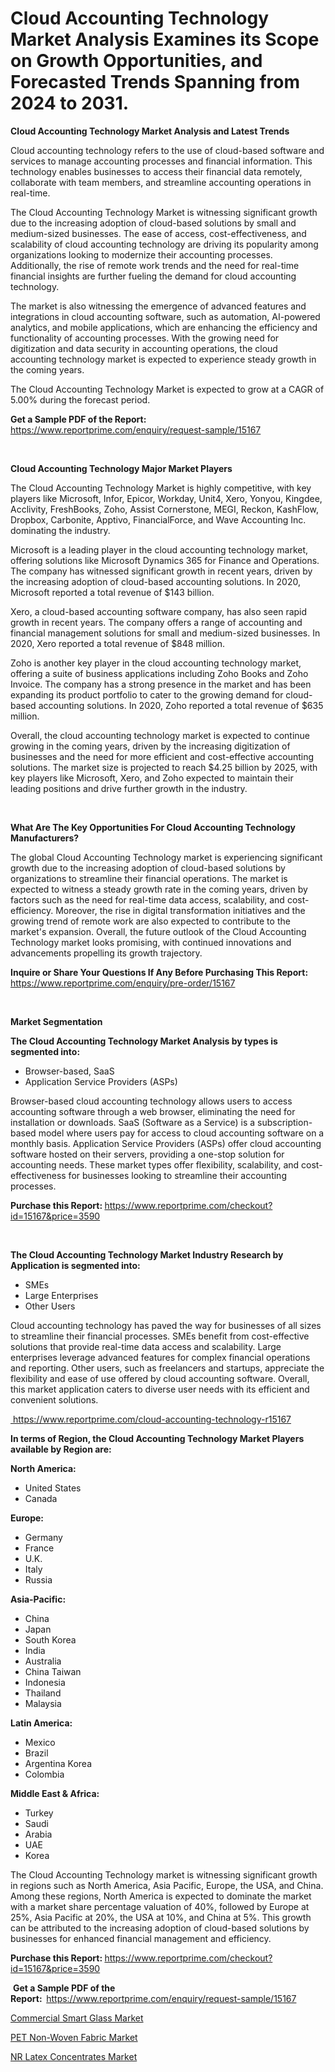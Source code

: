 <p><h1>Cloud Accounting Technology Market Analysis Examines its Scope on Growth Opportunities, and Forecasted Trends Spanning from 2024 to 2031.</h1></p><p><strong>Cloud Accounting Technology Market Analysis and Latest Trends</strong></p>
<p><p>Cloud accounting technology refers to the use of cloud-based software and services to manage accounting processes and financial information. This technology enables businesses to access their financial data remotely, collaborate with team members, and streamline accounting operations in real-time.</p><p>The Cloud Accounting Technology Market is witnessing significant growth due to the increasing adoption of cloud-based solutions by small and medium-sized businesses. The ease of access, cost-effectiveness, and scalability of cloud accounting technology are driving its popularity among organizations looking to modernize their accounting processes. Additionally, the rise of remote work trends and the need for real-time financial insights are further fueling the demand for cloud accounting technology.</p><p>The market is also witnessing the emergence of advanced features and integrations in cloud accounting software, such as automation, AI-powered analytics, and mobile applications, which are enhancing the efficiency and functionality of accounting processes. With the growing need for digitization and data security in accounting operations, the cloud accounting technology market is expected to experience steady growth in the coming years.</p><p>The Cloud Accounting Technology Market is expected to grow at a CAGR of 5.00% during the forecast period.</p></p>
<p><strong>Get a Sample PDF of the Report:&nbsp;</strong> <a href="https://www.reportprime.com/enquiry/request-sample/15167">https://www.reportprime.com/enquiry/request-sample/15167</a></p>
<p>&nbsp;</p>
<p><strong>Cloud Accounting Technology Major Market Players</strong></p>
<p><p>The Cloud Accounting Technology Market is highly competitive, with key players like Microsoft, Infor, Epicor, Workday, Unit4, Xero, Yonyou, Kingdee, Acclivity, FreshBooks, Zoho, Assist Cornerstone, MEGI, Reckon, KashFlow, Dropbox, Carbonite, Apptivo, FinancialForce, and Wave Accounting Inc. dominating the industry.</p><p>Microsoft is a leading player in the cloud accounting technology market, offering solutions like Microsoft Dynamics 365 for Finance and Operations. The company has witnessed significant growth in recent years, driven by the increasing adoption of cloud-based accounting solutions. In 2020, Microsoft reported a total revenue of $143 billion.</p><p>Xero, a cloud-based accounting software company, has also seen rapid growth in recent years. The company offers a range of accounting and financial management solutions for small and medium-sized businesses. In 2020, Xero reported a total revenue of $848 million.</p><p>Zoho is another key player in the cloud accounting technology market, offering a suite of business applications including Zoho Books and Zoho Invoice. The company has a strong presence in the market and has been expanding its product portfolio to cater to the growing demand for cloud-based accounting solutions. In 2020, Zoho reported a total revenue of $635 million.</p><p>Overall, the cloud accounting technology market is expected to continue growing in the coming years, driven by the increasing digitization of businesses and the need for more efficient and cost-effective accounting solutions. The market size is projected to reach $4.25 billion by 2025, with key players like Microsoft, Xero, and Zoho expected to maintain their leading positions and drive further growth in the industry.</p></p>
<p>&nbsp;</p>
<p><strong>What Are The Key Opportunities For Cloud Accounting Technology Manufacturers?</strong></p>
<p><p>The global Cloud Accounting Technology market is experiencing significant growth due to the increasing adoption of cloud-based solutions by organizations to streamline their financial operations. The market is expected to witness a steady growth rate in the coming years, driven by factors such as the need for real-time data access, scalability, and cost-efficiency. Moreover, the rise in digital transformation initiatives and the growing trend of remote work are also expected to contribute to the market's expansion. Overall, the future outlook of the Cloud Accounting Technology market looks promising, with continued innovations and advancements propelling its growth trajectory.</p></p>
<p><strong>Inquire or Share Your Questions If Any Before Purchasing This Report:</strong> <a href="https://www.reportprime.com/enquiry/pre-order/15167">https://www.reportprime.com/enquiry/pre-order/15167</a></p>
<p>&nbsp;</p>
<p><strong>Market Segmentation</strong></p>
<p><strong>The Cloud Accounting Technology Market Analysis by types is segmented into:</strong></p>
<p><ul><li>Browser-based, SaaS</li><li>Application Service Providers (ASPs)</li></ul></p>
<p><p>Browser-based cloud accounting technology allows users to access accounting software through a web browser, eliminating the need for installation or downloads. SaaS (Software as a Service) is a subscription-based model where users pay for access to cloud accounting software on a monthly basis. Application Service Providers (ASPs) offer cloud accounting software hosted on their servers, providing a one-stop solution for accounting needs. These market types offer flexibility, scalability, and cost-effectiveness for businesses looking to streamline their accounting processes.</p></p>
<p><strong>Purchase this Report:&nbsp;</strong><a href="https://www.reportprime.com/checkout?id=15167&price=3590">https://www.reportprime.com/checkout?id=15167&price=3590</a></p>
<p>&nbsp;</p>
<p><strong>The Cloud Accounting Technology Market Industry Research by Application is segmented into:</strong></p>
<p><ul><li>SMEs</li><li>Large Enterprises</li><li>Other Users</li></ul></p>
<p><p>Cloud accounting technology has paved the way for businesses of all sizes to streamline their financial processes. SMEs benefit from cost-effective solutions that provide real-time data access and scalability. Large enterprises leverage advanced features for complex financial operations and reporting. Other users, such as freelancers and startups, appreciate the flexibility and ease of use offered by cloud accounting software. Overall, this market application caters to diverse user needs with its efficient and convenient solutions.</p></p>
<p><a href="https://www.reportprime.com/cloud-accounting-technology-r15167">&nbsp;https://www.reportprime.com/cloud-accounting-technology-r15167</a></p>
<p><strong>In terms of Region, the Cloud Accounting Technology Market Players available by Region are:</strong></p>
<p>
    <p> <strong> North America: </strong>
        <ul>
            <li>United States</li>
            <li>Canada</li>
        </ul>
        </p> 
    <p> <strong> Europe: </strong>
        <ul>
            <li>Germany</li>
            <li>France</li>
            <li>U.K.</li>
            <li>Italy</li>
            <li>Russia</li>
        </ul>
        </p> 
    <p> <strong> Asia-Pacific: </strong>
        <ul>
            <li>China</li>
            <li>Japan</li>
            <li>South Korea</li>
            <li>India</li>
            <li>Australia</li>
            <li>China Taiwan</li>
            <li>Indonesia</li>
            <li>Thailand</li>
            <li>Malaysia</li>
        </ul>
        </p> 
    <p> <strong> Latin America: </strong>
        <ul>
            <li>Mexico</li>
            <li>Brazil</li>
            <li>Argentina Korea</li>
            <li>Colombia</li>
        </ul>
        </p> 
    <p> <strong> Middle East & Africa: </strong>
        <ul>
            <li>Turkey</li>
            <li>Saudi</li>
            <li>Arabia</li>
            <li>UAE</li>
            <li>Korea</li>
        </ul>
    </p>
    </p>
<p><p>The Cloud Accounting Technology market is witnessing significant growth in regions such as North America, Asia Pacific, Europe, the USA, and China. Among these regions, North America is expected to dominate the market with a market share percentage valuation of 40%, followed by Europe at 25%, Asia Pacific at 20%, the USA at 10%, and China at 5%. This growth can be attributed to the increasing adoption of cloud-based solutions by businesses for enhanced financial management and efficiency.</p></p>
<p><strong>Purchase this Report: </strong><a href="https://www.reportprime.com/checkout?id=15167&price=3590">https://www.reportprime.com/checkout?id=15167&price=3590</a></p>
<p>&nbsp;<strong>Get a Sample PDF of the Report:&nbsp;&nbsp;</strong><a href="https://www.reportprime.com/enquiry/request-sample/15167">https://www.reportprime.com/enquiry/request-sample/15167</a></p>
<p><strong></strong></p>
<p><p><a href="https://www.linkedin.com/pulse/commercial-smart-glass-market-size-share-global-analysis-o7dye?trackingId=3tOnFAtzNM3fKBh%2B2OCOJg%3D%3D">Commercial Smart Glass Market</a></p><p><a href="https://www.linkedin.com/pulse/pet-non-woven-fabric-market-comprehensive-report-its-share-amp-qnmqe?trackingId=cgNeHxQa7qdwCBrI92iK7w%3D%3D">PET Non-Woven Fabric Market</a></p><p><a href="https://www.linkedin.com/pulse/nr-latex-concentrates-market-size-2024-2031-global-industrial-jqbwe?trackingId=Lxy3v6vRbm16uVP9lYlPyQ%3D%3D">NR Latex Concentrates Market</a></p></p>